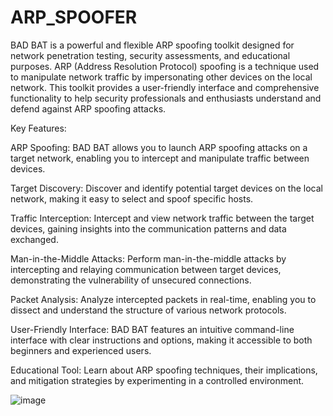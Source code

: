 # ARP_SPOOFER

BAD BAT is a powerful and flexible ARP spoofing toolkit designed for network penetration testing, security assessments, and educational purposes. ARP (Address Resolution Protocol) spoofing is a technique used to manipulate network traffic by impersonating other devices on the local network. This toolkit provides a user-friendly interface and comprehensive functionality to help security professionals and enthusiasts understand and defend against ARP spoofing attacks.

Key Features:

ARP Spoofing: BAD BAT allows you to launch ARP spoofing attacks on a target network, enabling you to intercept and manipulate traffic between devices.

Target Discovery: Discover and identify potential target devices on the local network, making it easy to select and spoof specific hosts.

Traffic Interception: Intercept and view network traffic between the target devices, gaining insights into the communication patterns and data exchanged.

Man-in-the-Middle Attacks: Perform man-in-the-middle attacks by intercepting and relaying communication between target devices, demonstrating the vulnerability of unsecured connections.

Packet Analysis: Analyze intercepted packets in real-time, enabling you to dissect and understand the structure of various network protocols.

User-Friendly Interface: BAD BAT features an intuitive command-line interface with clear instructions and options, making it accessible to both beginners and experienced users.

Educational Tool: Learn about ARP spoofing techniques, their implications, and mitigation strategies by experimenting in a controlled environment.


![image](https://github.com/Greejith-k/ARP_SPOOFER/assets/109193983/67cb5241-6c07-4f48-a0a3-fd06b5fd6ef8)
